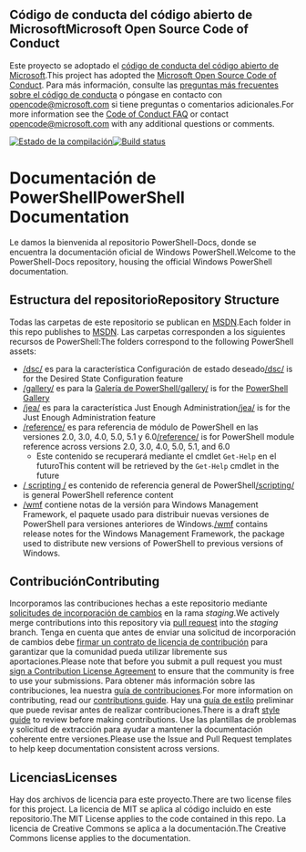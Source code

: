 ## <a name="microsoft-open-source-code-of-conduct"></a><span data-ttu-id="5bd72-101">Código de conducta del código abierto de Microsoft</span><span class="sxs-lookup"><span data-stu-id="5bd72-101">Microsoft Open Source Code of Conduct</span></span>

<span data-ttu-id="5bd72-102">Este proyecto se adoptado el [código de conducta del código abierto de Microsoft](https://opensource.microsoft.com/codeofconduct/).</span><span class="sxs-lookup"><span data-stu-id="5bd72-102">This project has adopted the [Microsoft Open Source Code of Conduct](https://opensource.microsoft.com/codeofconduct/).</span></span>
<span data-ttu-id="5bd72-103">Para más información, consulte las [preguntas más frecuentes sobre el código de conducta](https://opensource.microsoft.com/codeofconduct/faq/) o póngase en contacto con [opencode@microsoft.com](mailto:opencode@microsoft.com) si tiene preguntas o comentarios adicionales.</span><span class="sxs-lookup"><span data-stu-id="5bd72-103">For more information see the [Code of Conduct FAQ](https://opensource.microsoft.com/codeofconduct/faq/) or contact [opencode@microsoft.com](mailto:opencode@microsoft.com) with any additional questions or comments.</span></span>

<span data-ttu-id="5bd72-104">[![Estado de la compilación](https://ci.appveyor.com/api/projects/status/onshefxnc4g4pv87/branch/staging?svg=true)](https://ci.appveyor.com/project/PowerShell/powershell-docs/branch/staging)</span><span class="sxs-lookup"><span data-stu-id="5bd72-104">[![Build status](https://ci.appveyor.com/api/projects/status/onshefxnc4g4pv87/branch/staging?svg=true)](https://ci.appveyor.com/project/PowerShell/powershell-docs/branch/staging)</span></span>

# <a name="powershell-documentation"></a><span data-ttu-id="5bd72-105">Documentación de PowerShell</span><span class="sxs-lookup"><span data-stu-id="5bd72-105">PowerShell Documentation</span></span>

<span data-ttu-id="5bd72-106">Le damos la bienvenida al repositorio PowerShell-Docs, donde se encuentra la documentación oficial de Windows PowerShell.</span><span class="sxs-lookup"><span data-stu-id="5bd72-106">Welcome to the PowerShell-Docs repository, housing the official Windows PowerShell documentation.</span></span> 

## <a name="repository-structure"></a><span data-ttu-id="5bd72-107">Estructura del repositorio</span><span class="sxs-lookup"><span data-stu-id="5bd72-107">Repository Structure</span></span>
<span data-ttu-id="5bd72-108">Todas las carpetas de este repositorio se publican en [MSDN](https://msdn.microsoft.com/en-us/powershell).</span><span class="sxs-lookup"><span data-stu-id="5bd72-108">Each folder in this repo publishes to [MSDN](https://msdn.microsoft.com/en-us/powershell).</span></span> <span data-ttu-id="5bd72-109">Las carpetas corresponden a los siguientes recursos de PowerShell:</span><span class="sxs-lookup"><span data-stu-id="5bd72-109">The folders correspond to the following PowerShell assets:</span></span>
* <span data-ttu-id="5bd72-110">[/dsc/](https://msdn.microsoft.com/en-us/powershell/dsc/) es para la característica Configuración de estado deseado</span><span class="sxs-lookup"><span data-stu-id="5bd72-110">[/dsc/](https://msdn.microsoft.com/en-us/powershell/dsc/) is  for the Desired State Configuration feature</span></span>
* [<span data-ttu-id="5bd72-111">/gallery/](https://msdn.microsoft.com/powershell/gallery) es para la [Galería de PowerShell</span><span class="sxs-lookup"><span data-stu-id="5bd72-111">/gallery/](https://msdn.microsoft.com/powershell/gallery) is for the [PowerShell Gallery</span></span>](https://www.powershellgallery.com/)
* <span data-ttu-id="5bd72-112">[/jea/](https://msdn.microsoft.com/powershell/jea/) es para la característica Just Enough Administration</span><span class="sxs-lookup"><span data-stu-id="5bd72-112">[/jea/](https://msdn.microsoft.com/powershell/jea/) is for the Just Enough Administration feature</span></span>
* <span data-ttu-id="5bd72-113">[/reference/](https://msdn.microsoft.com/powershell/reference/) es para referencia de módulo de PowerShell en las versiones 2.0, 3.0, 4.0, 5.0, 5.1 y 6.0</span><span class="sxs-lookup"><span data-stu-id="5bd72-113">[/reference/](https://msdn.microsoft.com/powershell/reference/) is for PowerShell module reference across versions 2.0, 3.0, 4.0, 5.0, 5.1, and 6.0</span></span>
  * <span data-ttu-id="5bd72-114">Este contenido se recuperará mediante el cmdlet `Get-Help` en el futuro</span><span class="sxs-lookup"><span data-stu-id="5bd72-114">This content will be retrieved by the `Get-Help` cmdlet in the future</span></span>
* <span data-ttu-id="5bd72-115">[/ scripting /](https://msdn.microsoft.com/en-us/powershell/scripting/) es contenido de referencia general de PowerShell</span><span class="sxs-lookup"><span data-stu-id="5bd72-115">[/scripting/](https://msdn.microsoft.com/en-us/powershell/scripting/) is general PowerShell reference content</span></span>
* <span data-ttu-id="5bd72-116">[/wmf](https://msdn.microsoft.com/en-us/powershell/wmf/readme) contiene notas de la versión para Windows Management Framework, el paquete usado para distribuir nuevas versiones de PowerShell para versiones anteriores de Windows.</span><span class="sxs-lookup"><span data-stu-id="5bd72-116">[/wmf](https://msdn.microsoft.com/en-us/powershell/wmf/readme) contains release notes for the Windows Management Framework, the package used to distribute new versions of PowerShell to previous versions of Windows.</span></span> 



## <a name="contributing"></a><span data-ttu-id="5bd72-117">Contribución</span><span class="sxs-lookup"><span data-stu-id="5bd72-117">Contributing</span></span>

<span data-ttu-id="5bd72-118">Incorporamos las contribuciones hechas a este repositorio mediante [solicitudes de incorporación de cambios](https://help.github.com/articles/using-pull-requests/) en la rama *staging*.</span><span class="sxs-lookup"><span data-stu-id="5bd72-118">We actively merge contributions into this repository via [pull request](https://help.github.com/articles/using-pull-requests/) into the *staging* branch.</span></span> <span data-ttu-id="5bd72-119">Tenga en cuenta que antes de enviar una solicitud de incorporación de cambios debe [firmar un contrato de licencia de contribución](https://cla.microsoft.com/) para garantizar que la comunidad pueda utilizar libremente sus aportaciones.</span><span class="sxs-lookup"><span data-stu-id="5bd72-119">Please note that before you submit a pull request you must [sign a Contribution License Agreement](https://cla.microsoft.com/) to ensure that the community is free to use your submissions.</span></span>
<span data-ttu-id="5bd72-120">Para obtener más información sobre las contribuciones, lea nuestra [guía de contribuciones](CONTRIBUTING.md).</span><span class="sxs-lookup"><span data-stu-id="5bd72-120">For more information on contributing, read our [contributions guide](CONTRIBUTING.md).</span></span>
<span data-ttu-id="5bd72-121">Hay una [guía de estilo](./STYLE.md) preliminar que puede revisar antes de realizar contribuciones.</span><span class="sxs-lookup"><span data-stu-id="5bd72-121">There is a draft [style guide](./STYLE.md) to review before making contributions.</span></span>
<span data-ttu-id="5bd72-122">Use las plantillas de problemas y solicitud de extracción para ayudar a mantener la documentación coherente entre versiones.</span><span class="sxs-lookup"><span data-stu-id="5bd72-122">Please use the Issue and Pull Request templates to help keep documentation consistent across versions.</span></span> 

## <a name="licenses"></a><span data-ttu-id="5bd72-123">Licencias</span><span class="sxs-lookup"><span data-stu-id="5bd72-123">Licenses</span></span>

<span data-ttu-id="5bd72-124">Hay dos archivos de licencia para este proyecto.</span><span class="sxs-lookup"><span data-stu-id="5bd72-124">There are two license files for this project.</span></span> <span data-ttu-id="5bd72-125">La licencia de MIT se aplica al código incluido en este repositorio.</span><span class="sxs-lookup"><span data-stu-id="5bd72-125">The MIT License applies to the code contained in this repo.</span></span>
<span data-ttu-id="5bd72-126">La licencia de Creative Commons se aplica a la documentación.</span><span class="sxs-lookup"><span data-stu-id="5bd72-126">The Creative Commons license applies to the documentation.</span></span> 
